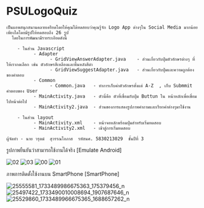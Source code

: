 # PSULogoQuiz
    เป็นแอพสนุกสนานคลายเครียดโดยให้คุณได้ทดสอบว่าคุณรู้จัก Logo App ต่างๆใน Social Media มากน้อยเพียงใดโดยมีรูปให้ทดสอบถึง 26 รูป
      โดยในการพัฒนามีรายระเอียดดังนี้
      
        - ในส่วน Javascript
              - Adapter
                    - GridViewAnswerAdapter.java    - ส่วนเกี่ยวกับปุ่มตัวอักษรต่างๆ ที่ให้เรากดเลือก เช่น ตัวอักษรสีเหลืองและพื้นหลังสีดำ
                    - GridViewSuggestAdapter.java   - ส่วนเกี่ยวกับปุ่มและความถูกต้องของคำตอบ
              - Common  
                    - Common.java   - ทำการเก็บค่าตัวอักษรตั้งแต่ A-Z  , เก็บ Submmit คำตอบของ User 
              - MainActivity.java   - ตัวนี่คือ ตัวที่เชื่อมกับปุ่ม Buttun ใน หน้าหลักเพื่อเชื่อมไปหน้าต่อไป
              - MainActivity2.java  - ส่วนของการแสดงรูปภาพคำถามและเรียกค่าต่างๆมาใช้งาน 
                  
        - ในส่วน layout
              - MainActivity.xml    - หน้าจอหลักพร้อมปุ่มสำหรับเริ่มทดสอบ
              - MainActivity2.xml   - เข้าสู่การเริ่มทดสอบ
              
    ผู้จัดทำ - นาย วรุตม์  สุวรรณโอภาส  รหัสนศ. 5830213029  ชั้นปีที่ 3
    
รูปภาพยืนยันว่าสามารถใช้งานได้จริง  [Emulate Android]

![02](https://user-images.githubusercontent.com/23081568/34082445-39c598d2-e391-11e7-97b5-d7ca2c6e3c89.JPG)
![03](https://user-images.githubusercontent.com/23081568/34082446-3a20859e-e391-11e7-91c6-f3f07dc30ba3.JPG)
![00](https://user-images.githubusercontent.com/23081568/34082449-3a8b1f58-e391-11e7-8a79-f09d04a95273.JPG)
![01](https://user-images.githubusercontent.com/23081568/34082452-3af16dbc-e391-11e7-835a-5ce4bec5fac2.JPG)

ภาพการติดตั้งใช้งานบน SmartPhone [SmartPhone]


![25555581_1733489986675363_175379456_n](https://user-images.githubusercontent.com/23081568/34101101-2f57402c-e417-11e7-85c1-caf6486788c8.png)
![25497422_1733490010008694_1907687646_n](https://user-images.githubusercontent.com/23081568/34101102-2fb1bf84-e417-11e7-97a5-8678669c58ab.png)
![25529860_1733489966675365_1688657262_n](https://user-images.githubusercontent.com/23081568/34101104-304ee390-e417-11e7-8c3f-7d1d4a530d05.png)

